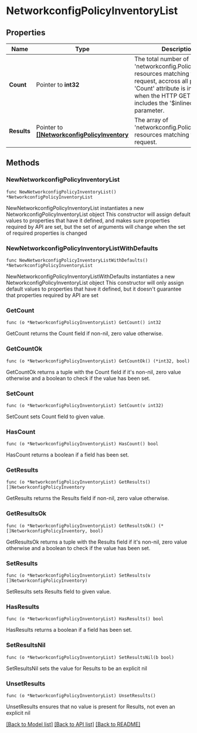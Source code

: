 # NetworkconfigPolicyInventoryList

## Properties

Name | Type | Description | Notes
------------ | ------------- | ------------- | -------------
**Count** | Pointer to **int32** | The total number of &#39;networkconfig.PolicyInventory&#39; resources matching the request, accross all pages. The &#39;Count&#39; attribute is included when the HTTP GET request includes the &#39;$inlinecount&#39; parameter. | [optional] 
**Results** | Pointer to [**[]NetworkconfigPolicyInventory**](NetworkconfigPolicyInventory.md) | The array of &#39;networkconfig.PolicyInventory&#39; resources matching the request. | [optional] 

## Methods

### NewNetworkconfigPolicyInventoryList

`func NewNetworkconfigPolicyInventoryList() *NetworkconfigPolicyInventoryList`

NewNetworkconfigPolicyInventoryList instantiates a new NetworkconfigPolicyInventoryList object
This constructor will assign default values to properties that have it defined,
and makes sure properties required by API are set, but the set of arguments
will change when the set of required properties is changed

### NewNetworkconfigPolicyInventoryListWithDefaults

`func NewNetworkconfigPolicyInventoryListWithDefaults() *NetworkconfigPolicyInventoryList`

NewNetworkconfigPolicyInventoryListWithDefaults instantiates a new NetworkconfigPolicyInventoryList object
This constructor will only assign default values to properties that have it defined,
but it doesn't guarantee that properties required by API are set

### GetCount

`func (o *NetworkconfigPolicyInventoryList) GetCount() int32`

GetCount returns the Count field if non-nil, zero value otherwise.

### GetCountOk

`func (o *NetworkconfigPolicyInventoryList) GetCountOk() (*int32, bool)`

GetCountOk returns a tuple with the Count field if it's non-nil, zero value otherwise
and a boolean to check if the value has been set.

### SetCount

`func (o *NetworkconfigPolicyInventoryList) SetCount(v int32)`

SetCount sets Count field to given value.

### HasCount

`func (o *NetworkconfigPolicyInventoryList) HasCount() bool`

HasCount returns a boolean if a field has been set.

### GetResults

`func (o *NetworkconfigPolicyInventoryList) GetResults() []NetworkconfigPolicyInventory`

GetResults returns the Results field if non-nil, zero value otherwise.

### GetResultsOk

`func (o *NetworkconfigPolicyInventoryList) GetResultsOk() (*[]NetworkconfigPolicyInventory, bool)`

GetResultsOk returns a tuple with the Results field if it's non-nil, zero value otherwise
and a boolean to check if the value has been set.

### SetResults

`func (o *NetworkconfigPolicyInventoryList) SetResults(v []NetworkconfigPolicyInventory)`

SetResults sets Results field to given value.

### HasResults

`func (o *NetworkconfigPolicyInventoryList) HasResults() bool`

HasResults returns a boolean if a field has been set.

### SetResultsNil

`func (o *NetworkconfigPolicyInventoryList) SetResultsNil(b bool)`

 SetResultsNil sets the value for Results to be an explicit nil

### UnsetResults
`func (o *NetworkconfigPolicyInventoryList) UnsetResults()`

UnsetResults ensures that no value is present for Results, not even an explicit nil

[[Back to Model list]](../README.md#documentation-for-models) [[Back to API list]](../README.md#documentation-for-api-endpoints) [[Back to README]](../README.md)


